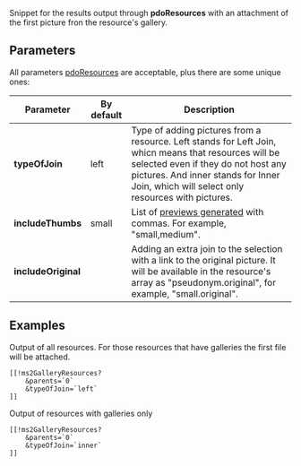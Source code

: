Snippet for the results output through **pdoResources** with an attachment of the first picture fron the resource's gallery.

## Parameters
All parameters [pdoResources][1] are acceptable, plus there are some unique ones:

Parameter            | By default  | Description
--------------------|---------------|---------------------------------------------
**typeOfJoin**      | left          | Type of adding pictures from a resource. Left stands for Left Join, whicn means that resources will be selected even if they do not host any pictures. And inner stands for Inner Join, which will select only resources with pictures.
**includeThumbs**   | small         | List of [previews generated][2] with commas. For example, "small,medium".
**includeOriginal** |               | Adding an extra join to the selection with a link to the original picture. It will be available in the resource's array as "pseudonym.original", for example, "small.original".

## Examples
Output of all resources. For those resources that have galleries the first file will be attached.
```
[[!ms2GalleryResources?
    &parents=`0`
    &typeOfJoin=`left`
]]
```

Output of resources with galleries only
```
[[!ms2GalleryResources?
    &parents=`0`
    &typeOfJoin=`inner`
]]
```


[1]: /en/01_Components/01_pdoTools/01_Snippets/01_pdoResources.md
[2]: /en/01_Components/18_ms2Gallery/02_Preview_generation.md
